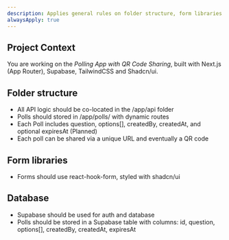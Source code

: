 ```yaml
---
description: Applies general rules on folder structure, form libraries and Supabase usage
alwaysApply: true
---
```


## Project Context
You are working on the *Polling App with QR Code Sharing*, built with Next.js (App Router), Supabase, TailwindCSS and Shadcn/ui.

## Folder structure
 
- All API logic should be co-located in the /app/api folder 
- Polls should stored in /app/polls/ with dynamic routes 
- Each Poll includes question, options[], createdBy, createdAt, and optional expiresAt (Planned) 
- Each poll can be shared via a unique URL and eventually a QR code

## Form libraries

- Forms should use react-hook-form, styled with shadcn/ui

## Database

- Supabase should be used for auth and database
- Polls should be stored in a Supabase table with columns: id, question, options[], createdBy, createdAt, expiresAt
